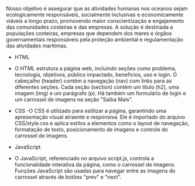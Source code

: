 Nosso objetivo é assegurar que as atividades humanas nos oceanos sejam ecologicamente responsáveis, socialmente inclusivas e economicamente viáveis a longo prazo, promovendo maior conscientização e engajamento das comunidades costeiras e das empresas. A solução é destinada a populações costeiras, empresas que dependem dos mares e órgãos governamentais responsáveis pela proteção ambiental e regulamentação das atividades marítimas.

* HTML
- O HTML estrutura a página web, incluindo seções como problema, tecnologia, objetivos, público impactado, benefícios, uso e login. O cabeçalho (header) contém a navegação (nav) com links para as diferentes seções. Cada seção (section) contém um título (h2), uma imagem (img) e um parágrafo (p). Há também um formulário de login e um carrossel de imagens na seção "Saiba Mais".

* CSS
-O CSS é utilizado para estilizar a página, garantindo uma apresentação visual atraente e responsiva. Ele é importado do arquivo CSS/style.css e aplica estilos a elementos como o layout de navegação, formatação de texto, posicionamento de imagens e controle do carrossel de imagens.

* JavaScript
- O JavaScript, referenciado no arquivo script.js, controla a funcionalidade interativa da página, como o carrossel de imagens. Funções JavaScript são usadas para navegar entre as imagens do carrossel através de botões "prev" e "next".
